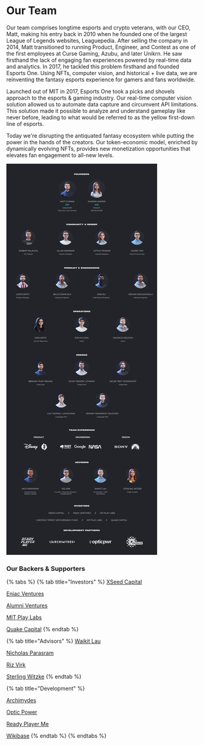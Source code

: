 # Our Team

Our team comprises longtime esports and crypto veterans, with our CEO, Matt, making his entry back in 2010 when he founded one of the largest League of Legends websites, Leaguepedia. After selling the company in 2014, Matt transitioned to running Product, Engineer, and Contest as one of the first employees at Curse Gaming, Azubu, and later Unikrn. He saw firsthand the lack of engaging fan experiences powered by real-time data and analytics. In 2017, he tackled this problem firsthand and founded Esports One. Using NFTs, computer vision, and historical + live data, we are reinventing the fantasy esports experience for gamers and fans worldwide.

Launched out of MIT in 2017, Esports One took a picks and shovels approach to the esports & gaming industry. Our real-time computer vision solution allowed us to automate data capture and circumvent API limitations. This solution made it possible to analyze and understand gameplay like never before, leading to what would be referred to as the yellow first-down line of esports.

Today we're disrupting the antiquated fantasy ecosystem while putting the power in the hands of the creators. Our token-economic model, enriched by dynamically evolving NFTs, provides new monetization opportunities that elevates fan engagement to all-new levels.



![](<../.gitbook/assets/Team OnePager.png>)

### Our Backers & Supporters

{% tabs %}
{% tab title="Investors" %}
[XSeed Capital](https://xseedcap.com/)

[Eniac Ventures](https://eniac.vc/)

[Alumni Ventures](https://av.vc)

[MIT Play Labs](https://www.playlabs.tv/)

[Quake Capital](https://www.quakecapital.com/)
{% endtab %}

{% tab title="Advisors" %}
[Waikit Lau](https://www.linkedin.com/in/waikit-lau-89129/)

[Nicholas Parasram](https://www.linkedin.com/in/nicholasparasram/)

[Riz Virk](https://www.linkedin.com/in/rizvirk/)

[Sterling Witzke](https://www.linkedin.com/in/sterlingwitzke/)
{% endtab %}

{% tab title="Development" %}


[Archimydes](https://archimydes.dev/)

[Optic Power](https://opticpwr.com/)

[Ready Player Me](https://readyplayer.me/)

[Wikibase](https://www.wikibase-solutions.com/)
{% endtab %}
{% endtabs %}
